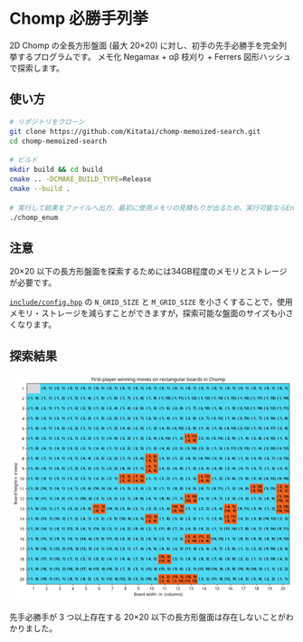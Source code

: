 # Chomp 必勝手列挙

2D Chomp の全長方形盤面 (最大 20×20) に対し、初手の先手必勝手を完全列挙するプログラムです。
メモ化 Negamax + αβ 枝刈り + Ferrers 図形ハッシュで探索します。

## 使い方

```bash
# リポジトリをクローン
git clone https://github.com/Kitatai/chomp-memoized-search.git
cd chomp-memoized-search

# ビルド
mkdir build && cd build
cmake .. -DCMAKE_BUILD_TYPE=Release
cmake --build .

# 実行して結果をファイルへ出力．最初に使用メモリの見積もりが出るため，実行可能ならEnterで続行
./chomp_enum
```

## 注意
20×20 以下の長方形盤面を探索するためには34GB程度のメモリとストレージが必要です。

[`include/config.hpp`](include/config.hpp) の `N_GRID_SIZE` と `M_GRID_SIZE` を小さくすることで，使用メモリ・ストレージを減らすことができますが，探索可能な盤面のサイズも小さくなります。

## 探索結果

![chomp_winning_moves_color.png](images/chomp_winning_moves_color.png)

先手必勝手が 3 つ以上存在する 20×20 以下の長方形盤面は存在しないことがわかりました。
